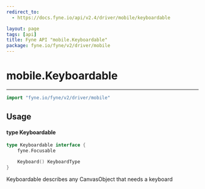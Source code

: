 ```yaml
---
redirect_to:
  - https://docs.fyne.io/api/v2.4/driver/mobile/keyboardable

layout: page
tags: [api]
title: Fyne API "mobile.Keyboardable"
package: fyne.io/fyne/v2/driver/mobile
---
```

# mobile.Keyboardable
---

```go
import "fyne.io/fyne/v2/driver/mobile"
```

## Usage

#### type Keyboardable

```go
type Keyboardable interface {
	fyne.Focusable

	Keyboard() KeyboardType
}
```

Keyboardable describes any CanvasObject that needs a keyboard
